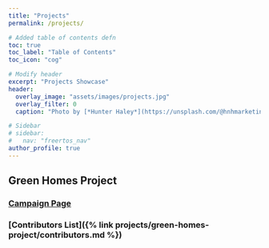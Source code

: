 ```yaml
---
title: "Projects"
permalink: /projects/

# Added table of contents defn
toc: true
toc_label: "Table of Contents"
toc_icon: "cog"

# Modify header
excerpt: "Projects Showcase"
header:
  overlay_image: "assets/images/projects.jpg"
  overlay_filter: 0
  caption: "Photo by [*Hunter Haley*](https://unsplash.com/@hnhmarketing) on [Unsplash](https://unsplash.com/)"

# Sidebar
# sidebar:
#   nav: "freertos_nav"
author_profile: true
---
```


<!-- ## Plant Watering System

### with AVR

### with NodeMCU and Blynk -->

## Green Homes Project

### [Campaign Page](https://ketto.org/green-homes-project)

### [Contributors List]({% link projects/green-homes-project/contributors.md %})
